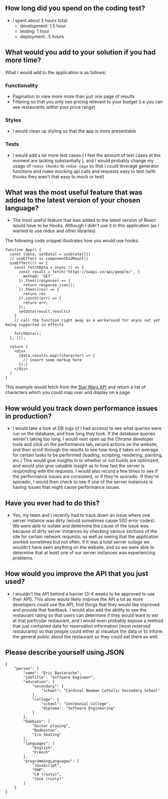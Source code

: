 ## How long did you spend on the coding test?

- I spent about 3 hours total:
  - development: 1.5 hour
  - testing: 1 hour
  - deployment: .5 hours

## What would you add to your solution if you had more time?

What I would add to the application is as follows:

### Functionality
- Pagination to view more more than just one page of results
- Filtering so that you only see pricing relevant to your budget (i.e you can see restaurants within your price range)

### Styles
- I would clean up styling so that the app is more presentable

### Tests
- I would add a lot more test cases ( I feel the amount of test cases at the moment are lacking substantially ), and I would probably change my usage of `redux-thunks` to `redux-saga` so that I could leverage generator functions and make mocking api calls and requests easy to test (with thunks they aren't that easy to mock or test)

## What was the most useful feature that was added to the latest version of your chosen language?

- The most useful feature that was added to the latest version of React would have to be Hooks. Although I didn't use it in this application (as I wanted to use redux and other libraries)

The following code snippet illustrates how you would use hooks:

```
function App() {
  const [data, setData] = useState([])
  // useEffect is componentDidMount()
  useEffect(() => {
    const fetchData = async () => {
      const result = fetch('https://swapi.co/api/people/', {
        method: 'GET'
      }).then((response) => {
        return response.json();
      }).then((res) => {
        return res
      }).catch((err) => {
        return err;
      });
      setData(result.results)
    }
    // call the function right away as a workaround for async not yet being supported in effects

    fetchData();
  }, []);

  return (
    <div>
      {data.results.map((character) => {
        // insert some markup here 
      });}
    </div>
  )
}
```

This example would fetch from the [Star Wars API](https://swapi.co) and return a list of characters which you could map over and display on a page.

## How would you track down performance issues in production? 
- I would take a look at DB logs (if I had access) to see what queries were run on the database, and how long they took.
If the database queries weren't taking too long, I would next open up the Chrome developer tools and click on the performance tab, record actions on the website, and then scroll through the results to see how long it takes on average for certain tasks to be performed (loading, scripting, rendering, painting, etc.) This would give insights in to whether or not builds are optimized, and would also give valuable insight as to how fast the server is responding with the requests. I would also record a few times to see if the performance issues are consistent, or if they're sporadic. If they're sporadic, I would then check to see if one of the server instances is having issues that might cause performance issues.

## Have you ever had to do this?

- Yes, my team and I recently had to track down an issue where one server instance was dirty (would sometimes cause 500 error codes). We were able to isolate and determine the cause of the issue was because of dirty server instances by checking various sections of the site for certain network requests, as well as seeing that the application worked sometimes but not often. If it was a total server outage we wouldn't have seen anything on the website, and so we were able to determine that at least one of our server instances was experiencing problems.

## How would you improve the API that you just used?

- I wouldn't the API behind a barrier (3-4 weeks to be approved to use their API). This alone would likely improve the API a lot as more developers could use the API, find things that they would like improved and provide that feedback. I would also add the ability to see the restaurant rating so that users can determine if they would want to eat at that particular restaurant, and I would even probably expose a method that just contained data for reservation information (most reserved restaurants) so that people could either a) visualize the data or b) inform the general public about the restaurant so they could eat there as well.

## Please describe yourself using JSON

```
{
	"person": {
		"name": "Eric Bastarache",
		"jobTitle": "Software Engineer",
		"education": {
			"secondary": {
				"school": "Cardinal Newman Catholic Secondary School"
			},
			"college": {
				"school": "Centennial College",
				"diploma": "Software Engineering"
			}
		},
		"hobbies": [
			"Guitar playing",
			"Badminton",
			"Ice Skating"
		],
		"languages": [
			"English",
			"French"
		],
		"programmingLanguages": [
			"JavaScript",
			"PHP",
			"C# (rusty)",
			"Java (rusty)"
		]
	}
}
```